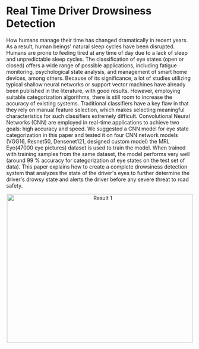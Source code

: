 # Real Time Driver Drowsiness Detection  
<p align="left">
How humans manage their time has changed dramatically in recent years. As a result, human beings' natural sleep cycles have been disrupted. Humans are prone to feeling tired at any time of day due to a lack of sleep and unpredictable sleep cycles. The classification of eye states (open or closed) offers a wide range of possible  applications, including fatigue monitoring, psychological state analysis, and management of smart home devices, among others. Because of its significance, a lot of studies utilizing typical shallow neural networks or support vector machines have already been published in the literature, with good results. However, employing suitable categorization algorithms, there is still room to increase the accuracy of existing systems. Traditional classifiers have a key flaw in that they rely on manual feature selection, which makes selecting meaningful characteristics for such classifiers extremely difficult. Convolutional Neural Networks (CNN) are employed in real-time applications to achieve two goals: high accuracy and speed. We suggested a CNN model for eye state categorization in this paper and tested it on four CNN network models (VGG16, Resnet50, Densenet121, designed custom model) the MRL Eye(47000 eye pictures) dataset is used to train the model. When trained with training samples from the same dataset, the model performs very well (around 99 % accuracy for categorization of eye states on the test set of data). This paper explains how to create a complete drowsiness detection system that analyzes the state of the driver's eyes to further determine the driver's drowsy state and alerts the driver before any severe threat to road safety.
</p>
<p align="center">
  <img 
    width="500"
    height="400"
    alt="Result 1"
    src="https://user-images.githubusercontent.com/38842742/168676740-67944a03-f4dd-423a-bbfe-4d36f7dbe675.png"
  >
</p>
